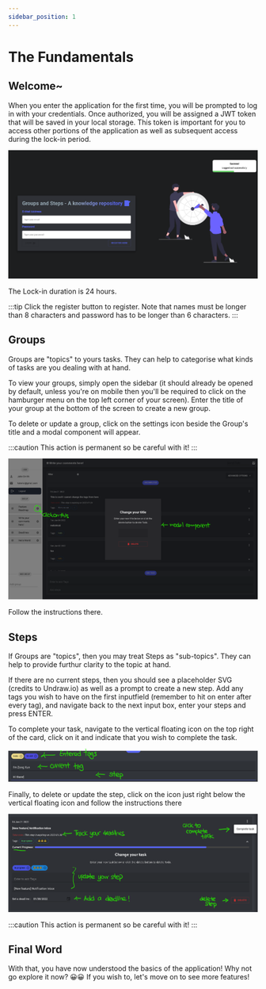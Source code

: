 ```yaml
---
sidebar_position: 1
---
```


# The Fundamentals

## Welcome~

When you enter the application for the first time, you will be prompted to log in with your credentials. Once authorized, you will be assigned a JWT token that will be saved in your local storage. This token is important for you to access other portions of the application as well as subsequent access during the lock-in period.

![Log in](../../static/img/docs/log-in.png)

The Lock-in duration is 24 hours.

:::tip
Click the register button to register. Note that names must be longer than 8 characters and password has to be longer than 6 characters.
:::

## Groups

Groups are "topics" to yours tasks. They can help to categorise what kinds of tasks are you dealing with at hand.

To view your groups, simply open the sidebar (it should already be opened by default, unless you're on mobile then you'll be required to click on the hamburger menu on the top left corner of your screen). Enter the title of your group at the bottom of the screen to create a new group.

To delete or update a group, click on the settings icon beside the Group's title and a modal component will appear.

:::caution
This action is permanent so be careful with it!
:::

![User Modal](../../static/img/docs/user-modal.png)

Follow the instructions there.

## Steps

If Groups are "topics", then you may treat Steps as "sub-topics". They can help to provide furthur clarity to the topic at hand.

If there are no current steps, then you should see a placeholder SVG (credits to Undraw.io) as well as a prompt to create a new step. Add any tags you wish to have on the first inputfield (remember to hit on enter after every tag), and navigate back to the next input box, enter your steps and press ENTER.

To complete your task, navigate to the vertical floating icon on the top right of the card, click on it and indicate that you wish to complete the task.

![Step Input](../../static/img/docs/step-input.png)

Finally, to delete or update the step, click on the icon just right below the vertical floating icon and follow the instructions there

![Step](../../static/img/docs/step-intro.png)

:::caution
This action is permanent so be careful with it!
:::

## Final Word

With that, you have now understood the basics of the application! Why not go explore it now? 😀😀
If you wish to, let's move on to see more features!
